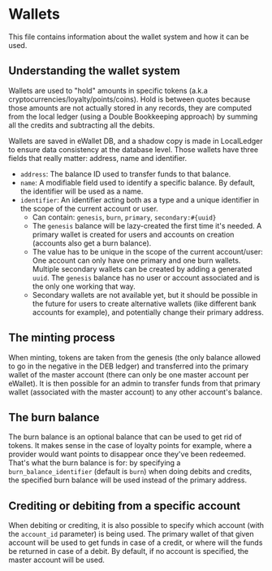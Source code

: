 # Wallets

This file contains information about the wallet system and how it can be used.

## Understanding the wallet system

Wallets are used to "hold" amounts in specific tokens (a.k.a cryptocurrencies/loyalty/points/coins). Hold is between quotes because those amounts are not actually stored in any records, they are computed from the local ledger (using a Double Bookkeeping approach) by summing all the credits and subtracting all the debits.

Wallets are saved in eWallet DB, and a shadow copy is made in LocalLedger to ensure data consistency at the database level. Those wallets have three fields that really matter: address, name and identifier.

- `address`: The balance ID used to transfer funds to that balance.
- `name`: A modifiable field used to identify a specific balance. By default, the identifier will be used as a name.
- `identifier`: An identifier acting both as a type and a unique identifier in the scope of the current account or user.
  - Can contain: `genesis`, `burn`, `primary`, `secondary:#{uuid}`
  - The `genesis` balance will be lazy-created the first time it's needed. A primary wallet is created for users and accounts on creation (accounts also get a burn balance).
  - The value has to be unique in the scope of the current account/user: One account can only have one primary and one burn wallets. Multiple secondary wallets can be created by adding a generated `uuid`. The `genesis` balance has no user or account associated and is the only one working that way.
  - Secondary wallets are not available yet, but it should be possible in the future for users to create alternative wallets (like different bank accounts for example), and potentially change their primary address.

## The minting process

When minting, tokens are taken from the genesis (the only balance allowed to go in the negative in the DEB ledger) and transferred into the primary wallet of the master account (there can only be one master account per eWallet). It is then possible for an admin to transfer funds from that primary wallet (associated with the master account) to any other account's balance.

## The burn balance

The burn balance is an optional balance that can be used to get rid of tokens. It makes sense in the case of loyalty points for example, where a provider would want points to disappear once they've been redeemed. That's what the burn balance is for: by specifying a `burn_balance_identifier` (default is `burn`) when doing debits and credits, the specified burn balance will be used instead of the primary address.

## Crediting or debiting from a specific account

When debiting or crediting, it is also possible to specify which account (with the `account_id` parameter) is being used. The primary wallet of that given account will be used to get funds in case of a credit, or where will the funds be returned in case of a debit. By default, if no account is specified, the master account will be used.
